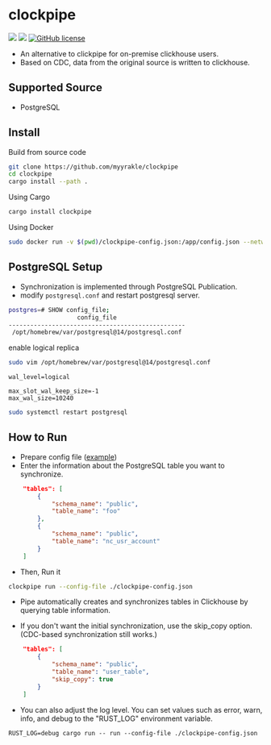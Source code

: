 # clockpipe

![](https://img.shields.io/badge/language-Rust-red) ![](https://img.shields.io/badge/version-0.3.0-brightgreen) [![GitHub license](https://img.shields.io/badge/license-MIT-blue.svg)](https://github.com/myyrakle/clockpipe/blob/master/LICENSE)

- An alternative to clickpipe for on-premise clickhouse users.
- Based on CDC, data from the original source is written to clickhouse.

## Supported Source

- PostgreSQL

## Install

Build from source code

```bash
git clone https://github.com/myyrakle/clockpipe
cd clockpipe
cargo install --path .
```

Using Cargo

```bash
cargo install clockpipe
```

Using Docker

```bash
sudo docker run -v $(pwd)/clockpipe-config.json:/app/config.json --network host myyrakle/clockpipe:v0.3.0
```

## PostgreSQL Setup

- Synchronization is implemented through PostgreSQL Publication.
- modify `postgresql.conf` and restart postgresql server.

```bash
postgres=# SHOW config_file;
                   config_file
-------------------------------------------------
 /opt/homebrew/var/postgresql@14/postgresql.conf
```

enable logical replica

```bash
sudo vim /opt/homebrew/var/postgresql@14/postgresql.conf
```

```
wal_level=logical

max_slot_wal_keep_size=-1
max_wal_size=10240
```

```bash
sudo systemctl restart postgresql
```

## How to Run

- Prepare config file ([example](./example.json))
- Enter the information about the PostgreSQL table you want to synchronize.

```json
    "tables": [
        {
            "schema_name": "public",
            "table_name": "foo"
        },
        {
            "schema_name": "public",
            "table_name": "nc_usr_account"
        }
    ]
```

- Then, Run it

```bash
clockpipe run --config-file ./clockpipe-config.json
```

- Pipe automatically creates and synchronizes tables in Clickhouse by querying table information.

- If you don't want the initial synchronization, use the skip_copy option. (CDC-based synchronization still works.)

```json
    "tables": [
        {
            "schema_name": "public",
            "table_name": "user_table",
            "skip_copy": true
        }
    ]
```

- You can also adjust the log level. You can set values such as error, warn, info, and debug to the "RUST_LOG" environment variable.

```
RUST_LOG=debug cargo run -- run --config-file ./clockpipe-config.json
```
